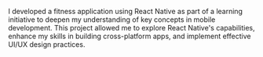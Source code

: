 I developed a fitness application using React Native as part of a learning initiative to deepen my understanding of key concepts in mobile development. This project allowed me to explore React Native's capabilities, enhance my skills in building cross-platform apps, and implement effective UI/UX design practices.
